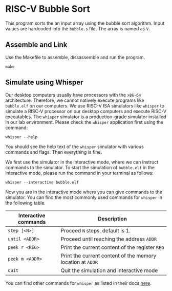 # RISC-V Bubble Sort

This program sorts the an input array using the bubble sort algorithm. Input values are hardcoded into the `bubble.s` file. The array is named as `V`.

## Assemble and Link

Use the Makefile to assemble, dissassemble and run the program. 

```
make
```

## Simulate using Whisper

Our desktop computers usually have processors with the `x86-64` architecture. Therefore, we cannot natively execute programs like `bubble.elf` on our computers. We use RISC-V ISA simulators like `whisper` to simulate a RISC-V processor on our desktop computers and execute RISC-V executables. The `whisper` simulator is a production-grade simulator installed in our lab environment. Please check the `whisper` application first using the command:

```
whisper --help
```
You should see the help text of the `whisper` simulator with various commands and flags. Then everything is fine.

We first use the simulator in the interactive mode, where we can instruct commands to the simulator. To start the simulation of `bubble.elf` in the interactive mode, please run the command in your terminal as follows:

```
whisper --interactive bubble.elf
```

Now you are in the interactive mode where you can give commands to the simulator. You can find the most commonly used commands for `whisper` in the following table.

| Interactive commands | Description                                                |
|----------------------|------------------------------------------------------------|
| `step [<N>]`         | Proceed `N` steps, default is 1.                           |
| `until <ADDR>`       | Proceed until reaching the address `ADDR`                  |
| `peek r <REG>`       | Print the current content of the register `REG`            |
| `peek m <ADDR>`      | Print the current content of the memory location at `ADDR` |
| `quit`               | Quit the simulation and interactive mode                   |

You can find other commands for `whisper` as listed in their docs [here](https://github.com/chipsalliance/SweRV-ISS).
